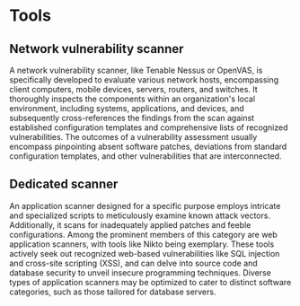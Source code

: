 # Tools

## Network vulnerability scanner

A network vulnerability scanner, like Tenable Nessus or OpenVAS, is specifically developed to evaluate various network hosts, encompassing client computers, mobile devices, servers, routers, and switches. It thoroughly inspects the components within an organization's local environment, including systems, applications, and devices, and subsequently cross-references the findings from the scan against established configuration templates and comprehensive lists of recognized vulnerabilities. The outcomes of a vulnerability assessment usually encompass pinpointing absent software patches, deviations from standard configuration templates, and other vulnerabilities that are interconnected.

## Dedicated scanner

An application scanner designed for a specific purpose employs intricate and specialized scripts to meticulously examine known attack vectors. Additionally, it scans for inadequately applied patches and feeble configurations. Among the prominent members of this category are web application scanners, with tools like Nikto being exemplary. These tools actively seek out recognized web-based vulnerabilities like SQL injection and cross-site scripting (XSS), and can delve into source code and database security to unveil insecure programming techniques. Diverse types of application scanners may be optimized to cater to distinct software categories, such as those tailored for database servers.
